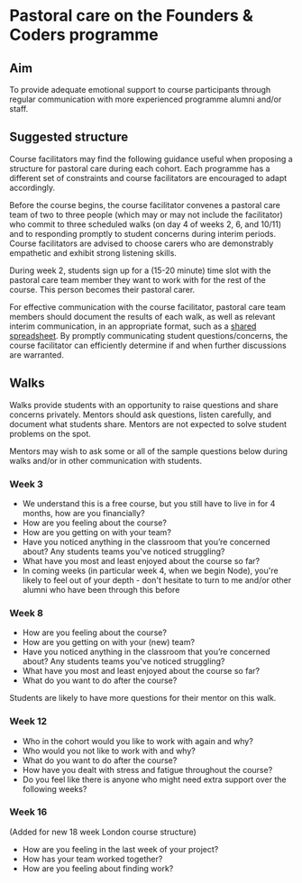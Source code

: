 # Pastoral care on the Founders & Coders programme

## Aim

To provide adequate emotional support to course participants through regular communication with more experienced programme alumni and/or staff.

## Suggested structure 

Course facilitators may find the following guidance useful when proposing a structure for pastoral care during each cohort. Each programme has a different set of constraints and course facilitators are encouraged to adapt accordingly.

Before the course begins, the course facilitator convenes a pastoral care team of two to three people (which may or may not include the facilitator) who commit to three scheduled walks (on day 4 of weeks 2, 6, and 10/11) and to responding promptly to student concerns during interim periods. Course facilitators are advised to choose carers who are demonstrably empathetic and exhibit strong listening skills.

During week 2, students sign up for a (15-20 minute) time slot with the pastoral care team member they want to work with for the rest of the course. This person becomes their pastoral carer. 

For effective communication with the course facilitator, pastoral care team members should document the results of each walk, as well as relevant interim communication, in an appropriate format, such as a [shared spreadsheet](https://docs.google.com/spreadsheets/d/1lLM-vQGvqxTi_bG09gGZT8bQX1X0wAhLrTkjW6vHjEc/edit?usp=sharing). By promptly communicating student questions/concerns, the course facilitator can efficiently determine if and when further discussions are warranted.

## Walks

Walks provide students with an opportunity to raise questions and share concerns privately. Mentors should ask questions, listen carefully, and document what students share. Mentors are not expected to solve student problems on the spot.

Mentors may wish to ask some or all of the sample questions below during walks and/or in other communication with students. 

### Week 3

- We understand this is a free course, but you still have to live in <city> for 4 months, how are you financially? 
- How are you feeling about the course?
- How are you getting on with your team? 
- Have you noticed anything in the classroom that you’re concerned about? Any students teams you've noticed struggling?
- What have you most and least enjoyed about the course so far?
- In coming weeks (in particular week 4, when we begin Node), you're likely to feel out of your depth - don't hesitate to turn to me and/or other alumni who have been through this before

### Week 8

- How are you feeling about the course?
- How are you getting on with your (new) team? 
- Have you noticed anything in the classroom that you’re concerned about? Any students teams you've noticed struggling?
- What have you most and least enjoyed about the course so far?
- What do you want to do after the course? 

Students are likely to have more questions for their mentor on this walk.

### Week 12

- Who in the cohort would you like to work with again and why?
- Who would you not like to work with and why?
- What do you want to do after the course?
- How have you dealt with stress and fatigue throughout the course?
- Do you feel like there is anyone who might need extra support over the following weeks?

### Week 16
(Added for new 18 week London course structure)

- How are you feeling in the last week of your project?
- How has your team worked together?
- How are you feeling about finding work?
